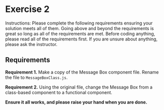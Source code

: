 # Exercise 2

Instructions: Please complete the following requirements ensuring your solution meets all of them. Going above and beyond the requirements is great so long as all of the requirements are met. Before coding anything, please read all of the requirements first. If you are unsure about anything, please ask the instructor.

## Requirements

**Requirement 1.** Make a copy of the Message Box component file. Rename the file to `MessageBoxClass.js`.

**Requirement 2.** Using the original file, change the Message Box from a class-based component to a functional component.

**Ensure it all works, and please raise your hand when you are done.**